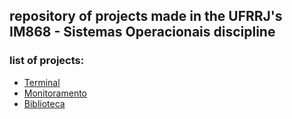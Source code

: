 ## repository of projects made in the UFRRJ's IM868 - Sistemas Operacionais discipline
### list of projects:
- [Terminal](https://github.com/ravsil/so/tree/terminal)
- [Monitoramento](https://github.com/ravsil/so/tree/monitoramento)
- [Biblioteca](https://github.com/ravsil/so/tree/biblioteca)